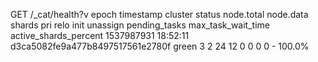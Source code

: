 GET /_cat/health?v
epoch      timestamp cluster                          status node.total node.data shards pri relo init unassign pending_tasks max_task_wait_time active_shards_percent
1537987931 18:52:11  d3ca5082fe9a477b8497517561e2780f green           3         2     24  12    0    0        0             0                  -                100.0%

<!--stackedit_data:
eyJoaXN0b3J5IjpbLTYzNzAyNTcyNF19
-->